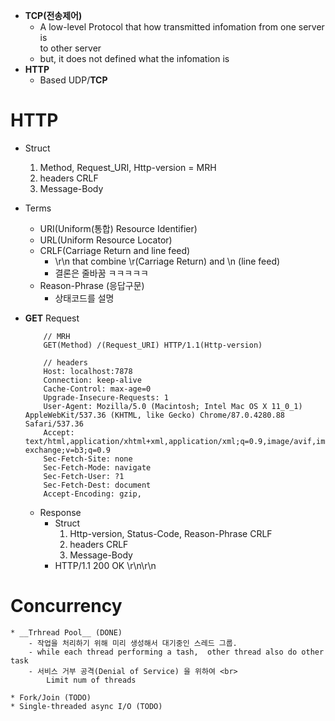 * __TCP(전송제어)__
    - A low-level Protocol that how transmitted infomation from one server is  <br>
        to other server
    - but, it does not defined what the infomation is
* __HTTP__
    - Based UDP/__TCP__


# HTTP
* Struct
    1. Method, Request_URI, Http-version = MRH
    2. headers CRLF
    3. Message-Body
* Terms
    - URI(Uniform(통합) Resource Identifier)
    - URL(Uniform Resource Locator)
    - CRLF(Carriage Return and line feed)
        - \r\n that combine \r(Carriage Return) and \n (line feed)
        - 결론은 줄바꿈 ㅋㅋㅋㅋㅋ
    - Reason-Phrase (응답구문)
        - 상태코드를 설명

* __GET__ Request
    ```
        // MRH
        GET(Method) /(Request_URI) HTTP/1.1(Http-version)

        // headers
        Host: localhost:7878
        Connection: keep-alive
        Cache-Control: max-age=0
        Upgrade-Insecure-Requests: 1
        User-Agent: Mozilla/5.0 (Macintosh; Intel Mac OS X 11_0_1) AppleWebKit/537.36 (KHTML, like Gecko) Chrome/87.0.4280.88 Safari/537.36
        Accept: text/html,application/xhtml+xml,application/xml;q=0.9,image/avif,image/webp,image/apng,*/*;q=0.8,application/signed-exchange;v=b3;q=0.9
        Sec-Fetch-Site: none
        Sec-Fetch-Mode: navigate
        Sec-Fetch-User: ?1
        Sec-Fetch-Dest: document
        Accept-Encoding: gzip,    
    ```
    - Response 
        - Struct
            1. Http-version, Status-Code, Reason-Phrase CRLF
            2. headers CRLF
            3. Message-Body
        - HTTP/1.1 200 OK \r\n\r\n

# Concurrency
    * __Trhread Pool__ (DONE)
        - 작업을 처리하기 위해 미리 생성해서 대기중인 스레드 그룹.
        - while each thread performing a tash,  other thread also do other task
        - 서비스 거부 공격(Denial of Service) 을 위하여 <br>
            Limit num of threads

    * Fork/Join (TODO)
    * Single-threaded async I/O (TODO)
